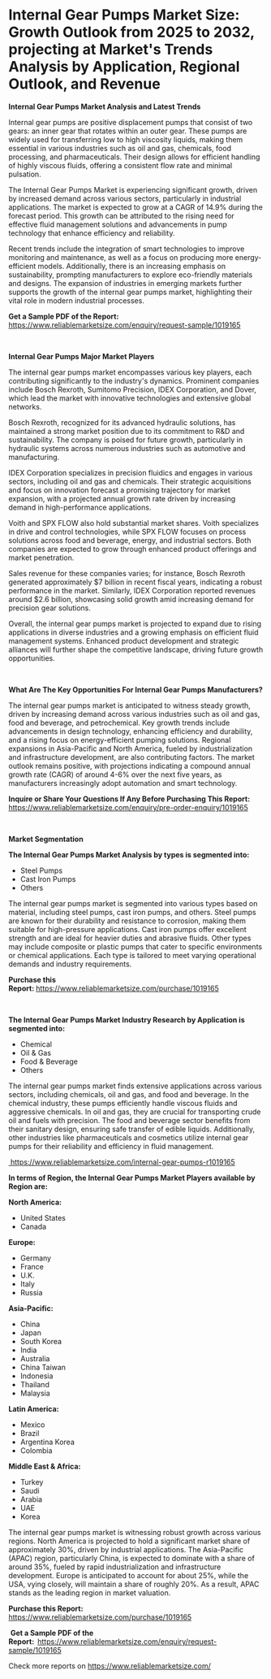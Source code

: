 <p><h1>Internal Gear Pumps Market Size: Growth Outlook from 2025 to 2032, projecting at Market's Trends Analysis by Application, Regional Outlook, and Revenue</h1></p><p><strong>Internal Gear Pumps Market Analysis and Latest Trends</strong></p>
<p><p>Internal gear pumps are positive displacement pumps that consist of two gears: an inner gear that rotates within an outer gear. These pumps are widely used for transferring low to high viscosity liquids, making them essential in various industries such as oil and gas, chemicals, food processing, and pharmaceuticals. Their design allows for efficient handling of highly viscous fluids, offering a consistent flow rate and minimal pulsation.</p><p>The Internal Gear Pumps Market is experiencing significant growth, driven by increased demand across various sectors, particularly in industrial applications. The market is expected to grow at a CAGR of 14.9% during the forecast period. This growth can be attributed to the rising need for effective fluid management solutions and advancements in pump technology that enhance efficiency and reliability.</p><p>Recent trends include the integration of smart technologies to improve monitoring and maintenance, as well as a focus on producing more energy-efficient models. Additionally, there is an increasing emphasis on sustainability, prompting manufacturers to explore eco-friendly materials and designs. The expansion of industries in emerging markets further supports the growth of the internal gear pumps market, highlighting their vital role in modern industrial processes.</p></p>
<p><strong>Get a Sample PDF of the Report:&nbsp;</strong> <a href="https://www.reliablemarketsize.com/enquiry/request-sample/1019165?utm_campaign=2941&utm_medium=2&utm_source=Github&utm_content=ia&utm_term=08042025&utm_id=internal-gear-pumps">https://www.reliablemarketsize.com/enquiry/request-sample/1019165</a></p>
<p>&nbsp;</p>
<p><strong>Internal Gear Pumps Major Market Players</strong></p>
<p><p>The internal gear pumps market encompasses various key players, each contributing significantly to the industry's dynamics. Prominent companies include Bosch Rexroth, Sumitomo Precision, IDEX Corporation, and Dover, which lead the market with innovative technologies and extensive global networks.</p><p>Bosch Rexroth, recognized for its advanced hydraulic solutions, has maintained a strong market position due to its commitment to R&D and sustainability. The company is poised for future growth, particularly in hydraulic systems across numerous industries such as automotive and manufacturing. </p><p>IDEX Corporation specializes in precision fluidics and engages in various sectors, including oil and gas and chemicals. Their strategic acquisitions and focus on innovation forecast a promising trajectory for market expansion, with a projected annual growth rate driven by increasing demand in high-performance applications.</p><p>Voith and SPX FLOW also hold substantial market shares. Voith specializes in drive and control technologies, while SPX FLOW focuses on process solutions across food and beverage, energy, and industrial sectors. Both companies are expected to grow through enhanced product offerings and market penetration.</p><p>Sales revenue for these companies varies; for instance, Bosch Rexroth generated approximately $7 billion in recent fiscal years, indicating a robust performance in the market. Similarly, IDEX Corporation reported revenues around $2.6 billion, showcasing solid growth amid increasing demand for precision gear solutions.</p><p>Overall, the internal gear pumps market is projected to expand due to rising applications in diverse industries and a growing emphasis on efficient fluid management systems. Enhanced product development and strategic alliances will further shape the competitive landscape, driving future growth opportunities.</p></p>
<p>&nbsp;</p>
<p><strong>What Are The Key Opportunities For Internal Gear Pumps Manufacturers?</strong></p>
<p><p>The internal gear pumps market is anticipated to witness steady growth, driven by increasing demand across various industries such as oil and gas, food and beverage, and petrochemical. Key growth trends include advancements in design technology, enhancing efficiency and durability, and a rising focus on energy-efficient pumping solutions. Regional expansions in Asia-Pacific and North America, fueled by industrialization and infrastructure development, are also contributing factors. The market outlook remains positive, with projections indicating a compound annual growth rate (CAGR) of around 4-6% over the next five years, as manufacturers increasingly adopt automation and smart technology.</p></p>
<p><strong>Inquire or Share Your Questions If Any Before Purchasing This Report:</strong> <a href="https://www.reliablemarketsize.com/enquiry/pre-order-enquiry/1019165?utm_campaign=2941&utm_medium=2&utm_source=Github&utm_content=ia&utm_term=08042025&utm_id=internal-gear-pumps">https://www.reliablemarketsize.com/enquiry/pre-order-enquiry/1019165</a></p>
<p>&nbsp;</p>
<p><strong>Market Segmentation</strong></p>
<p><strong>The Internal Gear Pumps Market Analysis by types is segmented into:</strong></p>
<p><ul><li>Steel Pumps</li><li>Cast Iron Pumps</li><li>Others</li></ul></p>
<p><p>The internal gear pumps market is segmented into various types based on material, including steel pumps, cast iron pumps, and others. Steel pumps are known for their durability and resistance to corrosion, making them suitable for high-pressure applications. Cast iron pumps offer excellent strength and are ideal for heavier duties and abrasive fluids. Other types may include composite or plastic pumps that cater to specific environments or chemical applications. Each type is tailored to meet varying operational demands and industry requirements.</p></p>
<p><strong>Purchase this Report:&nbsp;</strong><a href="https://www.reliablemarketsize.com/purchase/1019165?utm_campaign=2941&utm_medium=2&utm_source=Github&utm_content=ia&utm_term=08042025&utm_id=internal-gear-pumps">https://www.reliablemarketsize.com/purchase/1019165</a></p>
<p>&nbsp;</p>
<p><strong>The Internal Gear Pumps Market Industry Research by Application is segmented into:</strong></p>
<p><ul><li>Chemical</li><li>Oil & Gas</li><li>Food & Beverage</li><li>Others</li></ul></p>
<p><p>The internal gear pumps market finds extensive applications across various sectors, including chemicals, oil and gas, and food and beverage. In the chemical industry, these pumps efficiently handle viscous fluids and aggressive chemicals. In oil and gas, they are crucial for transporting crude oil and fuels with precision. The food and beverage sector benefits from their sanitary design, ensuring safe transfer of edible liquids. Additionally, other industries like pharmaceuticals and cosmetics utilize internal gear pumps for their reliability and efficiency in fluid management.</p></p>
<p><a href="https://www.reliablemarketsize.com/internal-gear-pumps-r1019165?utm_campaign=2941&utm_medium=2&utm_source=Github&utm_content=ia&utm_term=08042025&utm_id=internal-gear-pumps">&nbsp;https://www.reliablemarketsize.com/internal-gear-pumps-r1019165</a></p>
<p><strong>In terms of Region, the Internal Gear Pumps Market Players available by Region are:</strong></p>
<p>
    <p> <strong> North America: </strong>
        <ul>
            <li>United States</li>
            <li>Canada</li>
        </ul>
        </p> 
    <p> <strong> Europe: </strong>
        <ul>
            <li>Germany</li>
            <li>France</li>
            <li>U.K.</li>
            <li>Italy</li>
            <li>Russia</li>
        </ul>
        </p> 
    <p> <strong> Asia-Pacific: </strong>
        <ul>
            <li>China</li>
            <li>Japan</li>
            <li>South Korea</li>
            <li>India</li>
            <li>Australia</li>
            <li>China Taiwan</li>
            <li>Indonesia</li>
            <li>Thailand</li>
            <li>Malaysia</li>
        </ul>
        </p> 
    <p> <strong> Latin America: </strong>
        <ul>
            <li>Mexico</li>
            <li>Brazil</li>
            <li>Argentina Korea</li>
            <li>Colombia</li>
        </ul>
        </p> 
    <p> <strong> Middle East & Africa: </strong>
        <ul>
            <li>Turkey</li>
            <li>Saudi</li>
            <li>Arabia</li>
            <li>UAE</li>
            <li>Korea</li>
        </ul>
    </p>
    </p>
<p><p>The internal gear pumps market is witnessing robust growth across various regions. North America is projected to hold a significant market share of approximately 30%, driven by industrial applications. The Asia-Pacific (APAC) region, particularly China, is expected to dominate with a share of around 35%, fueled by rapid industrialization and infrastructure development. Europe is anticipated to account for about 25%, while the USA, vying closely, will maintain a share of roughly 20%. As a result, APAC stands as the leading region in market valuation.</p></p>
<p><strong>Purchase this Report: </strong><a href="https://www.reliablemarketsize.com/purchase/1019165?utm_campaign=2941&utm_medium=2&utm_source=Github&utm_content=ia&utm_term=08042025&utm_id=internal-gear-pumps">https://www.reliablemarketsize.com/purchase/1019165</a></p>
<p>&nbsp;<strong>Get a Sample PDF of the Report:&nbsp;&nbsp;</strong><a href="https://www.reliablemarketsize.com/enquiry/request-sample/1019165?utm_campaign=2941&utm_medium=2&utm_source=Github&utm_content=ia&utm_term=08042025&utm_id=internal-gear-pumps">https://www.reliablemarketsize.com/enquiry/request-sample/1019165</a></p>
<p><strong></strong></p>
<p>Check more reports on <a href="https://www.reliablemarketsize.com/?utm_campaign=2941&utm_medium=2&utm_source=Github&utm_content=ia&utm_term=08042025&utm_id=internal-gear-pumps">https://www.reliablemarketsize.com/</a></p>